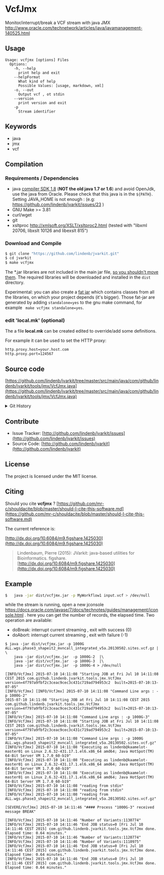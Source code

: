 # VcfJmx

Monitor/interrupt/break a VCF stream with java JMX http://www.oracle.com/technetwork/articles/java/javamanagement-140525.html


## Usage

```
Usage: vcfjmx [options] Files
  Options:
    -h, --help
      print help and exit
    --helpFormat
      What kind of help
      Possible Values: [usage, markdown, xml]
    -o, --out
      Output vcf , ot stdin
    --version
      print version and exit
    -p
      Stream identifier

```


## Keywords

 * java
 * jmx
 * vcf


## Compilation

### Requirements / Dependencies

* java [compiler SDK 1.8](http://www.oracle.com/technetwork/java/index.html) (**NOT the old java 1.7 or 1.6**) and avoid OpenJdk, use the java from Oracle. Please check that this java is in the `${PATH}`. Setting JAVA_HOME is not enough : (e.g: https://github.com/lindenb/jvarkit/issues/23 )
* GNU Make >= 3.81
* curl/wget
* git
* xsltproc http://xmlsoft.org/XSLT/xsltproc2.html (tested with "libxml 20706, libxslt 10126 and libexslt 815")


### Download and Compile

```bash
$ git clone "https://github.com/lindenb/jvarkit.git"
$ cd jvarkit
$ make vcfjmx
```

The *.jar libraries are not included in the main jar file, [so you shouldn't move them](https://github.com/lindenb/jvarkit/issues/15#issuecomment-140099011 ).
The required libraries will be downloaded and installed in the `dist` directory.

Experimental: you can also create a [fat jar](https://stackoverflow.com/questions/19150811/) which contains classes from all the libraries, on which your project depends (it's bigger). Those fat-jar are generated by adding `standalone=yes` to the gnu make command, for example ` make vcfjmx standalone=yes`.

### edit 'local.mk' (optional)

The a file **local.mk** can be created edited to override/add some definitions.

For example it can be used to set the HTTP proxy:

```
http.proxy.host=your.host.com
http.proxy.port=124567
```
## Source code 

[https://github.com/lindenb/jvarkit/tree/master/src/main/java/com/github/lindenb/jvarkit/tools/jmx/VcfJmx.java](https://github.com/lindenb/jvarkit/tree/master/src/main/java/com/github/lindenb/jvarkit/tools/jmx/VcfJmx.java)


<details>
<summary>Git History</summary>

```
Sun May 21 20:02:10 2017 +0200 ; instanceMain -> instanceMainWithExit ; https://github.com/lindenb/jvarkit/commit/4fa41d198fe7e063c92bdedc333cbcdd2b8240aa
Wed May 17 14:09:36 2017 +0200 ; fix typo bioalcidae ; https://github.com/lindenb/jvarkit/commit/9db2344e7ce840df02c5a7b4e2a91d6f1a5f2e8d
Mon May 1 15:40:19 2017 +0200 ; cont ; https://github.com/lindenb/jvarkit/commit/11aa7fcf4cc15aecc2cc2019fc2df8752731a278
Fri Jul 10 14:18:14 2015 +0200 ; vcfjmx + samjmx tools to monitor/break ngs stream with jmx #tweet ; https://github.com/lindenb/jvarkit/commit/c41af20479e5733369e3445f32968e7c2ddb2e06
```

</details>

## Contribute

- Issue Tracker: [http://github.com/lindenb/jvarkit/issues](http://github.com/lindenb/jvarkit/issues)
- Source Code: [http://github.com/lindenb/jvarkit](http://github.com/lindenb/jvarkit)

## License

The project is licensed under the MIT license.

## Citing

Should you cite **vcfjmx** ? [https://github.com/mr-c/shouldacite/blob/master/should-I-cite-this-software.md](https://github.com/mr-c/shouldacite/blob/master/should-I-cite-this-software.md)

The current reference is:

[http://dx.doi.org/10.6084/m9.figshare.1425030](http://dx.doi.org/10.6084/m9.figshare.1425030)

> Lindenbaum, Pierre (2015): JVarkit: java-based utilities for Bioinformatics. figshare.
> [http://dx.doi.org/10.6084/m9.figshare.1425030](http://dx.doi.org/10.6084/m9.figshare.1425030)

## Example

```bash
$   java -jar dist/vcfjmx.jar -p MyWorkflow1 input.vcf > /dev/null
```

while the stream is running, open a new jconsole https://docs.oracle.com/javase/7/docs/technotes/guides/management/jconsole.html . here you can get the number of records, the elapsed time. Two operation are available:

* doBreak: interrupt current streaming , exit with success (0)
* doAbort: interrupt current streaming , exit with failure (-1)

```
$ java -jar dist/vcfjmx.jar -p 1000G  ALL.wgs.phase3_shapeit2_mvncall_integrated_v5a.20130502.sites.vcf.gz | \
    java -jar dist/vcfjmx.jar  -p 1000G-2  |\
    java -jar dist/vcfjmx.jar  -p 1000G-3  |\
    java -jar dist/vcfjmx.jar  -p 1000G-4 > /dev/null

[INFO/VcfJmx] 2015-07-10 14:11:08 "Starting JOB at Fri Jul 10 14:11:08 CEST 2015 com.github.lindenb.jvarkit.tools.jmx.VcfJmx version=4f797a9fbf2c3ceac9cec3c431c719ad794953c2  built=2015-07-10:13-07-05"
[INFO/VcfJmx] [INFO/VcfJmx] 2015-07-10 14:11:08 "Command Line args : -p 1000G-2"
2015-07-10 14:11:08 "Starting JOB at Fri Jul 10 14:11:08 CEST 2015 com.github.lindenb.jvarkit.tools.jmx.VcfJmx version=4f797a9fbf2c3ceac9cec3c431c719ad794953c2  built=2015-07-10:13-07-05"
[INFO/VcfJmx] 2015-07-10 14:11:08 "Command Line args : -p 1000G-3"
[INFO/VcfJmx] 2015-07-10 14:11:08 "Starting JOB at Fri Jul 10 14:11:08 CEST 2015 com.github.lindenb.jvarkit.tools.jmx.VcfJmx version=4f797a9fbf2c3ceac9cec3c431c719ad794953c2  built=2015-07-10:13-07-05"
[INFO/VcfJmx] 2015-07-10 14:11:08 "Command Line args : -p 1000G ALL.wgs.phase3_shapeit2_mvncall_integrated_v5a.20130502.sites.vcf.gz"
[INFO/VcfJmx] 2015-07-10 14:11:08 "Executing as lindenb@kaamelot-master01 on Linux 2.6.32-431.17.1.el6.x86_64 amd64; Java HotSpot(TM) 64-Bit Server VM 1.7.0_60-b19"
[INFO/VcfJmx] 2015-07-10 14:11:08 "Executing as lindenb@kaamelot-master01 on Linux 2.6.32-431.17.1.el6.x86_64 amd64; Java HotSpot(TM) 64-Bit Server VM 1.7.0_60-b19"
[INFO/VcfJmx] 2015-07-10 14:11:08 "Executing as lindenb@kaamelot-master01 on Linux 2.6.32-431.17.1.el6.x86_64 amd64; Java HotSpot(TM) 64-Bit Server VM 1.7.0_60-b19"
[INFO/VcfJmx] 2015-07-10 14:11:08 "reading from stdin"
[INFO/VcfJmx] 2015-07-10 14:11:08 "reading from stdin"
[INFO/VcfJmx] 2015-07-10 14:11:08 "reading from ALL.wgs.phase3_shapeit2_mvncall_integrated_v5a.20130502.sites.vcf.gz"

[SEVERE/VcfJmx] 2015-07-10 14:11:46 "#### Process "1000G-3" received message BREAK"

[INFO/VcfJmx] 2015-07-10 14:11:46 "Number of Variants:1130774"
[INFO/VcfJmx] 2015-07-10 14:11:46 "End JOB status=0 [Fri Jul 10 14:11:46 CEST 2015] com.github.lindenb.jvarkit.tools.jmx.VcfJmx done. Elapsed time: 0.64 minutes."
[INFO/VcfJmx] 2015-07-10 14:11:46 "Number of Variants:1120774"
[INFO/VcfJmx] 2015-07-10 14:11:46 "Number of Variants:1110975"
[INFO/VcfJmx] 2015-07-10 14:11:46 "End JOB status=0 [Fri Jul 10 14:11:46 CEST 2015] com.github.lindenb.jvarkit.tools.jmx.VcfJmx done. Elapsed time: 0.64 minutes."
[INFO/VcfJmx] 2015-07-10 14:11:46 "End JOB status=0 [Fri Jul 10 14:11:46 CEST 2015] com.github.lindenb.jvarkit.tools.jmx.VcfJmx done. Elapsed time: 0.64 minutes."
```

